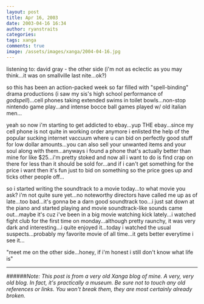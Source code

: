 ```yaml
---
layout: post
title: Apr 16, 2003
date: 2003-04-16 16:34
author: ryanstraits
categories:
tags: xanga
comments: true
image: /assets/images/xanga/2004-04-16.jpg
---
```

listening to: david gray - the other side (i'm not as eclectic as you may think...it was on smallville last nite...ok?)

<!-- break -->

so this has been an action-packed week so far filled with "spell-binding" drama productions (i saw my sis's high school performance of <em>godspell</em>)...cell phones taking extended swims in toilet bowls...non-stop nintendo game play...and intense bocce ball games played w/ old italian men...

yeah so now i'm starting to get addicted to ebay...yup THE ebay...since my cell phone is not quite in working order anymore i enlisted the help of the popular sucking internet vaccuum where u can bid on perfectly good stuff for low dollar amounts...you can also sell your unwanted items and your soul along with them...anyways i found a phone that's actually better than mine for like $25...i'm pretty stoked and now all i want to do is find crap on there for less than it should be sold for...and if i can't get something for the price i want then it's fun just to bid on something so the price goes up and ticks other people off...

so i started writing the soundtrack to a movie today...to what movie you ask? i'm not quite sure yet...no noteworthy directors have called me up as of late...too bad...it's gonna be a darn good soundtrack too...i just sat down at the piano and started playing and movie soundtrack-like sounds came out...maybe it's cuz i've been in a big movie watching kick lately...i watched fight club for the first time on monday...although pretty raunchy, it was very dark and interesting...i quite enjoyed it...today i watched the usual suspects...probably my favorite movie of all time...it gets better everytime i see it...

"meet me on the other side...honey, if i'm honest i still don't know what life is"

---

######*Note: This post is from a very old Xanga blog of mine. A very, very old blog. In fact, it's practically a museum. Be sure not to touch any old references or links. You won't break them, they are most certainly already broken.*